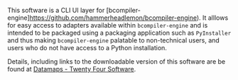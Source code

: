 This software is a CLI UI layer for
[bcompiler-engine]https://github.com/hammerheadlemon/bcompiler-engine).  It
alllows for easy access to adapters available within `bcompiler-engine` and is
intended to be packaged using a packaging application such as `PyInstaller` and
thus making `bcompiler-engine` palatable to non-technical users, and users who
do not have access to a Python installation.


Details, including links to the downloadable version of this software are be
found at [Datamaps - Twenty Four
Software](https://www.datamaps.twentyfoursoftware.com).
